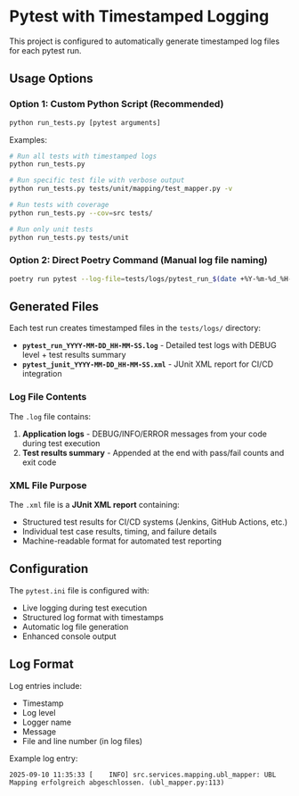 # Pytest with Timestamped Logging

This project is configured to automatically generate timestamped log files for each pytest run.

## Usage Options

### Option 1: Custom Python Script (Recommended)
```bash
python run_tests.py [pytest arguments]
```

Examples:
```bash
# Run all tests with timestamped logs
python run_tests.py

# Run specific test file with verbose output
python run_tests.py tests/unit/mapping/test_mapper.py -v

# Run tests with coverage
python run_tests.py --cov=src tests/

# Run only unit tests
python run_tests.py tests/unit
```

### Option 2: Direct Poetry Command (Manual log file naming)
```bash
poetry run pytest --log-file=tests/logs/pytest_run_$(date +%Y-%m-%d_%H-%M-%S).log
```

## Generated Files

Each test run creates timestamped files in the `tests/logs/` directory:

- **`pytest_run_YYYY-MM-DD_HH-MM-SS.log`** - Detailed test logs with DEBUG level + test results summary
- **`pytest_junit_YYYY-MM-DD_HH-MM-SS.xml`** - JUnit XML report for CI/CD integration

### Log File Contents

The `.log` file contains:
1. **Application logs** - DEBUG/INFO/ERROR messages from your code during test execution
2. **Test results summary** - Appended at the end with pass/fail counts and exit code

### XML File Purpose

The `.xml` file is a **JUnit XML report** containing:
- Structured test results for CI/CD systems (Jenkins, GitHub Actions, etc.)
- Individual test case results, timing, and failure details
- Machine-readable format for automated test reporting

## Configuration

The `pytest.ini` file is configured with:
- Live logging during test execution
- Structured log format with timestamps
- Automatic log file generation
- Enhanced console output

## Log Format

Log entries include:
- Timestamp
- Log level
- Logger name
- Message
- File and line number (in log files)

Example log entry:
```
2025-09-10 11:35:33 [    INFO] src.services.mapping.ubl_mapper: UBL Mapping erfolgreich abgeschlossen. (ubl_mapper.py:113)
```
